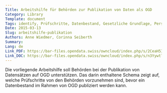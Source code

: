 ```yaml
---
Title: Arbeitshilfe für Behörden zur Publikation von Daten als OGD
Category: Library
Template: document
Tags: identify, Prüfschritte, Datenbestand, Gesetzliche Grundlage, Personendaten, Personenschütz, Urheberrechte, Gebührenfrei, Rechtssatz, Gesetz, Normstufe, Kostenlos, Kommerziell, Quellenangabe, Anonymisieren, Weiternutzung
Date: 2015-03-13
Slug: arbeitshilfe-publikation
Authors: Anne Wiedmer, Corinna Seiberth
Summary:
Lang: de
Link_PDF: https://bar-files.opendata.swiss/owncloud/index.php/s/2CeaH5IrXJTiwAu
Link_DOC: https://bar-files.opendata.swiss/owncloud/index.php/s/n3YywtlW0Cqolj2
---
```


Die vorliegende Arbeitshilfe soll Behörden bei der Publikation von Datensätzen auf OGD unterstützen. Das darin enthaltene Schema zeigt auf, welche Prüfschritte von den Behörden vorzunehmen sind, bevor ein Datenbestand im Rahmen von OGD publiziert werden kann.
